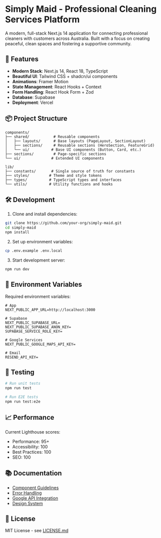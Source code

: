 # Simply Maid - Professional Cleaning Services Platform

A modern, full-stack Next.js 14 application for connecting professional cleaners with customers across Australia. Built with a focus on creating peaceful, clean spaces and fostering a supportive community.

## 🚀 Features

- **Modern Stack**: Next.js 14, React 18, TypeScript
- **Beautiful UI**: Tailwind CSS + shadcn/ui components
- **Animations**: Framer Motion
- **State Management**: React Hooks + Context
- **Form Handling**: React Hook Form + Zod
- **Database**: Supabase
- **Deployment**: Vercel

## 📦 Project Structure

```
components/
├── shared/           # Reusable components
│   ├── layouts/      # Base layouts (PageLayout, SectionLayout)
│   ├── sections/     # Reusable sections (HeroSection, FeatureGrid)
│   └── ui/          # Base UI components (Button, Card, etc.)
├── sections/         # Page-specific sections
└── ui/              # Extended UI components

lib/
├── constants/       # Single source of truth for constants
├── styles/         # Theme and style tokens
├── types/          # TypeScript types and interfaces
└── utils/          # Utility functions and hooks
```

## 🛠 Development

1. Clone and install dependencies:
```bash
git clone https://github.com/your-org/simply-maid.git
cd simply-maid
npm install
```

2. Set up environment variables:
```bash
cp .env.example .env.local
```

3. Start development server:
```bash
npm run dev
```

## 🔐 Environment Variables

Required environment variables:
```env
# App
NEXT_PUBLIC_APP_URL=http://localhost:3000

# Supabase
NEXT_PUBLIC_SUPABASE_URL=
NEXT_PUBLIC_SUPABASE_ANON_KEY=
SUPABASE_SERVICE_ROLE_KEY=

# Google Services
NEXT_PUBLIC_GOOGLE_MAPS_API_KEY=

# Email
RESEND_API_KEY=
```

## 🧪 Testing

```bash
# Run unit tests
npm run test

# Run E2E tests
npm run test:e2e
```

## 📈 Performance

Current Lighthouse scores:
- Performance: 95+
- Accessibility: 100
- Best Practices: 100
- SEO: 100

## 📚 Documentation

- [Component Guidelines](docs/COMPONENTS.md)
- [Error Handling](docs/ERROR_HANDLING.md)
- [Google API Integration](docs/GOOGLE_API.md)
- [Design System](docs/DESIGN_SYSTEM.md)

## 📝 License

MIT License - see [LICENSE.md](LICENSE.md)